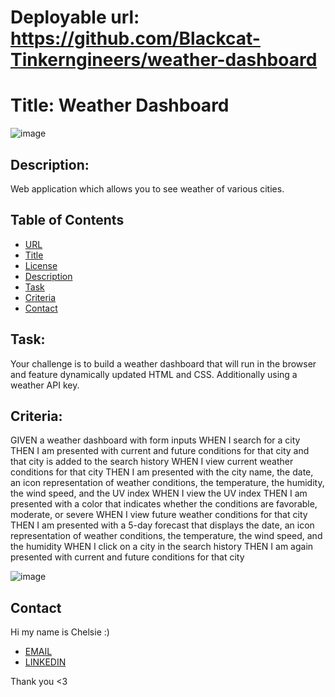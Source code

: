 # Deployable url: https://github.com/Blackcat-Tinkerngineers/weather-dashboard

# Title: Weather Dashboard

![image](https://user-images.githubusercontent.com/88634637/148742176-df62a79d-501a-489b-b12c-b13505ddf1eb.png)


## Description:
Web application which allows you to see weather of various cities.

## Table of Contents
* [URL](#Url)
* [Title](#Title)
* [License](#License)
* [Description](#Description)
* [Task](#Task)
* [Criteria](#Criteria)
* [Contact](#Contact)

## Task:
Your challenge is to build a weather dashboard that will run in the browser and feature dynamically updated HTML and CSS. Additionally using a weather API key. 



## Criteria:
GIVEN a weather dashboard with form inputs
WHEN I search for a city
THEN I am presented with current and future conditions for that city and that city is added to the search history
WHEN I view current weather conditions for that city
THEN I am presented with the city name, the date, an icon representation of weather conditions, the temperature, the humidity, the wind speed, and the UV index
WHEN I view the UV index
THEN I am presented with a color that indicates whether the conditions are favorable, moderate, or severe
WHEN I view future weather conditions for that city
THEN I am presented with a 5-day forecast that displays the date, an icon representation of weather conditions, the temperature, the wind speed, and the humidity
WHEN I click on a city in the search history
THEN I am again presented with current and future conditions for that city

![image](https://user-images.githubusercontent.com/88634637/148723574-51724786-9e89-4264-be73-6f5f1bd44f75.png)


## Contact
Hi my name is Chelsie :)
* [EMAIL](clbgonsalves@gmail.com)
* [LINKEDIN](https://www.linkedin.com/in/chelsiebgonsalves)

Thank you <3

